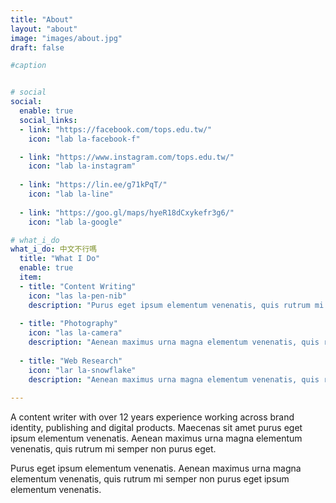 ```yaml
---
title: "About"
layout: "about"
image: "images/about.jpg"
draft: false

#caption


# social
social:
  enable: true
  social_links:
  - link: "https://facebook.com/tops.edu.tw/"
    icon: "lab la-facebook-f"

  - link: "https://www.instagram.com/tops.edu.tw/"
    icon: "lab la-instagram"
    
  - link: "https://lin.ee/g71kPqT/"
    icon: "lab la-line"
    
  - link: "https://goo.gl/maps/hyeR18dCxykefr3g6/"
    icon: "lab la-google"

# what_i_do
what_i_do: 中文不行嗎
  title: "What I Do"
  enable: true
  item:
  - title: "Content Writing"
    icon: "las la-pen-nib"
    description: "Purus eget ipsum elementum venenatis, quis rutrum mi semper nonpurus eget ipsum elementum venenatis."
    
  - title: "Photography"
    icon: "las la-camera"
    description: "Aenean maximus urna magna elementum venenatis, quis rutrum mi semper non purus eget ipsum elementum venenatis."
    
  - title: "Web Research"
    icon: "lar la-snowflake"
    description: "Aenean maximus urna magna elementum venenatis, quis rutrum mi semper non purus eget ipsum elementum venenatis."
 
---
```

A content writer with over 12 years experience working across brand identity, publishing and digital products. Maecenas sit amet purus eget ipsum elementum venenatis. Aenean maximus urna magna elementum venenatis, quis rutrum mi semper non purus eget.

Purus eget ipsum elementum venenatis. Aenean maximus urna magna elementum venenatis, quis rutrum mi semper non purus eget ipsum elementum venenatis.